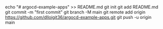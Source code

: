 echo "# argocd-example-apps" >> README.md
git init
git add README.md
git commit -m "first commit"
git branch -M main
git remote add origin https://github.com/dlloigit36/argocd-example-apps.git
git push -u origin main